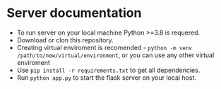 # Server documentation

- To run server on your local machine Python >=3.8 is requered.
- Download or clon this repository.
- Creating virtual enviroment is recomended - `python -m venv /path/to/new/virtual/environment`, or you can use any other virtual enviroment
- Use `pip install -r requirements.txt` to get all dependencies.
- Run `python app.py` to start the flask server on your local host.
